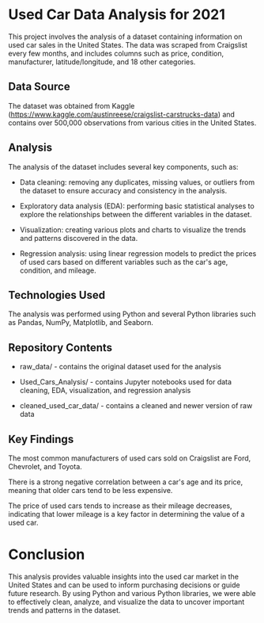 # Used Car Data Analysis for 2021
This project involves the analysis of a dataset containing information on used car sales in the United States. The data was scraped from Craigslist every few months, and includes columns such as price, condition, manufacturer, latitude/longitude, and 18 other categories.

## Data Source
The dataset was obtained from Kaggle (https://www.kaggle.com/austinreese/craigslist-carstrucks-data) and contains over 500,000 observations from various cities in the United States.

## Analysis
The analysis of the dataset includes several key components, such as:

- Data cleaning: removing any duplicates, missing values, or outliers from the dataset to ensure accuracy and consistency in the analysis.

- Exploratory data analysis (EDA): performing basic statistical analyses to explore the relationships between the different variables in the dataset.

- Visualization: creating various plots and charts to visualize the trends and patterns discovered in the data.

- Regression analysis: using linear regression models to predict the prices of used cars based on different variables such as the car's age, condition, and mileage.

## Technologies Used
The analysis was performed using Python and several Python libraries such as Pandas, NumPy, Matplotlib, and Seaborn.

## Repository Contents
- raw_data/ - contains the original dataset used for the analysis

- Used_Cars_Analysis/ - contains Jupyter notebooks used for data cleaning, EDA, visualization, and regression analysis

- cleaned_used_car_data/ - contains a cleaned and newer version of raw data

## Key Findings
The most common manufacturers of used cars sold on Craigslist are Ford, Chevrolet, and Toyota.

There is a strong negative correlation between a car's age and its price, meaning that older cars tend to be less expensive.

The price of used cars tends to increase as their mileage decreases, indicating that lower mileage is a key factor in determining the value of a used car.

# Conclusion
This analysis provides valuable insights into the used car market in the United States and can be used to inform purchasing decisions or guide future research. 
By using Python and various Python libraries, we were able to effectively clean, analyze, and visualize the data to uncover important trends and patterns in the dataset.






